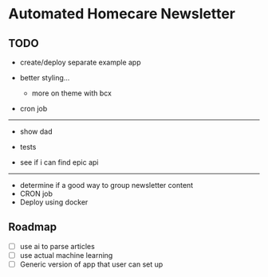 # Automated Homecare Newsletter

## TODO

- create/deploy separate example app

- better styling...
  - more on theme with bcx

- cron job

---

- show dad

- tests

- see if i can find epic api

---

- determine if a good way to group newsletter content  
- CRON job
- Deploy using docker

## Roadmap

- [ ] use ai to parse articles
- [ ] use actual machine learning
- [ ] Generic version of app that user can set up
